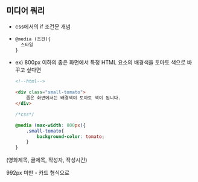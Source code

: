 ## 미디어 쿼리

- css에서의 if 조건문 개념

- ```html
  @media (조건){
  	스타일
  }
  ```

- ex) 800px 이하의 좁은 화면에서 특정 HTML 요소의 배경색을 토마토 색으로 바꾸고 싶다면

  ```html
  <!--html-->
  
  <div class="small-tomato">
      좁은 화면에서는 배경색이 토마토 색이 됩니다.
  </div>
  ```

  ```css
  /*css*/
  
  @media (max-width: 800px){
      .small-tomato{
          background-color: tomato;
      }
  }
  ```



(영화제목, 글제목, 작성자, 작성시간)

992px 미만 - 카드 형식으로